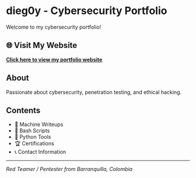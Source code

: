 # dieg0y - Cybersecurity Portfolio

Welcome to my cybersecurity portfolio! 

## 🌐 Visit My Website
[**Click here to view my portfolio website**](https://djyonoffmolina.github.io/dieg0y.github.io/)

## About
Passionate about cybersecurity, penetration testing, and ethical hacking.

## Contents
- 📝 Machine Writeups
- 🐚 Bash Scripts  
- 🐍 Python Tools
- 🏆 Certifications
- 📞 Contact Information

---
*Red Teamer / Pentester from Barranquilla, Colombia*
